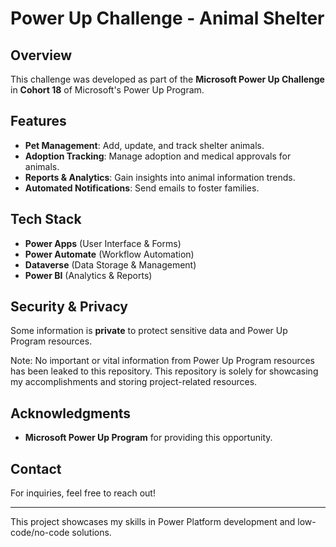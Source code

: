 # Power Up Challenge - Animal Shelter

## Overview
This challenge was developed as part of the **Microsoft Power Up Challenge** in **Cohort 18** of Microsoft's Power Up Program.

## Features
- **Pet Management**: Add, update, and track shelter animals.
- **Adoption Tracking**: Manage adoption and medical approvals for animals.
- **Reports & Analytics**: Gain insights into animal information trends.
- **Automated Notifications**: Send emails to foster families.

## Tech Stack
- **Power Apps** (User Interface & Forms)
- **Power Automate** (Workflow Automation)
- **Dataverse** (Data Storage & Management)
- **Power BI** (Analytics & Reports)

## Security & Privacy
Some information is **private** to protect sensitive data and Power Up Program resources.

Note: No important or vital information from Power Up Program resources has been leaked to this repository. This repository is solely for showcasing my accomplishments and storing project-related resources.

## Acknowledgments
- **Microsoft Power Up Program** for providing this opportunity.

## Contact
For inquiries, feel free to reach out!

---
This project showcases my skills in Power Platform development and low-code/no-code solutions.
